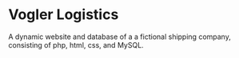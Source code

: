 # Vogler Logistics

A dynamic website and database of a a fictional shipping company, consisting of php, html, css, and MySQL.
